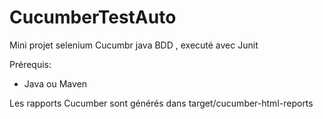 # CucumberTestAuto
Mini projet selenium Cucumbr java  BDD , executé avec Junit

Prérequis:
 - Java ou Maven


Les rapports Cucumber sont générés dans target/cucumber-html-reports



